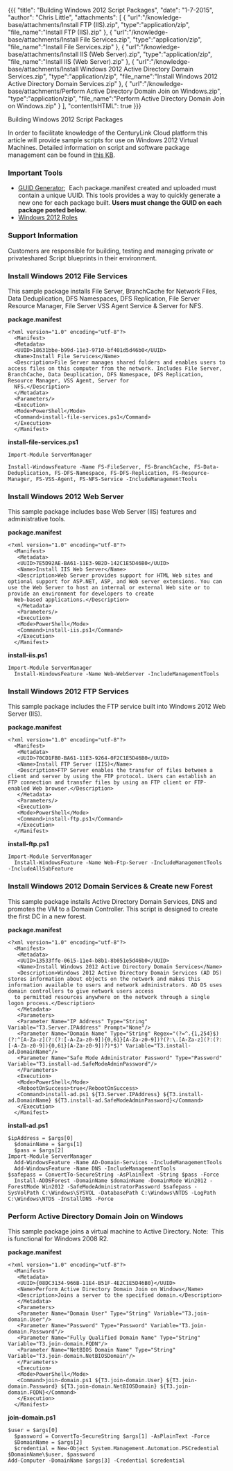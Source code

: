 {{{
  "title": "Building Windows 2012 Script Packages",
  "date": "1-7-2015",
  "author": "Chris Little",
  "attachments": [
    {
      "url":"/knowledge-base/attachments/Install FTP (IIS).zip",
      "type":"application/zip",
      "file_name":"Install FTP (IIS).zip"
    },
    {
      "url":"/knowledge-base/attachments/Install File Services.zip",
      "type":"application/zip",
      "file_name":"Install File Services.zip"
    },
    {
      "url":"/knowledge-base/attachments/Install IIS (Web Server).zip",
      "type":"application/zip",
      "file_name":"Install IIS (Web Server).zip"
    },
    {
      "url":"/knowledge-base/attachments/Install Windows 2012 Active Directory Domain Services.zip",
      "type":"application/zip",
      "file_name":"Install Windows 2012 Active Directory Domain Services.zip"
    },
    {
      "url":"/knowledge-base/attachments/Perform Active Directory Domain Join on Windows.zip",
      "type":"application/zip",
      "file_name":"Perform Active Directory Domain Join on Windows.zip"
    }
  ],
  "contentIsHTML": true
}}}

Building Windows 2012 Script Packages
<p>In order to facilitate knowledge of the CenturyLink Cloud platform this article will provide sample scripts for use on Windows 2012 Virtual Machines. Detailed information on script and software package management can be found in <a href="../Blueprints/blueprints-script-and-software-package-management.md">this KB</a>. </p>
<h3>Important Tools</h3>
<ul>
  <li><a href="http://www.somacon.com/p113.php">GUID Generator</a>; &nbsp;Each package.manifest created and uploaded must contain a unique UUID. This tools provides a way to quickly generate a new one for each package built. <strong>Users must change the GUID on each package posted below</strong>.</li>
  <li><a href="http://geekswithblogs.net/Wchrabaszcz/archive/2013/09/04/how-to-install-windows-server-features-using-powershel--server.aspx">Windows 2012 Roles</a>&nbsp;</li>
</ul>
<h3>Support Information</h3>
<p>Customers are responsible for building, testing and managing private or privateshared Script blueprints in their environment. </p>
<h3>Install Windows 2012 File Services</h3>
<p>This sample package installs&nbsp;File Server, BranchCache for Network Files, Data Deduplication, DFS Namespaces, DFS Replication, File Server Resource Manager, File Server VSS Agent Service &amp; Server for NFS.</p>
<p><strong>package.manifest</strong></p>
<code><pre>&lt;?xml version="1.0" encoding="utf-8"?&gt;
  &lt;Manifest&gt;
  &lt;Metadata&gt;
  &lt;UUID&gt;18631bbe-b99d-11e3-9710-bf401d5d46b0&lt;/UUID&gt;
  &lt;Name&gt;Install File Services&lt;/Name&gt;
  &lt;Description&gt;File Server manages shared folders and enables users to access files on this computer from the network. Includes File Server, BranchCache, Data Deuplication, DFS Namespace, DFS Replication, Resource Manager, VSS Agent, Server for
  NFS.&lt;/Description&gt;
  &lt;/Metadata&gt;
  &lt;Parameters/&gt;
  &lt;Execution&gt;
  &lt;Mode&gt;PowerShell&lt;/Mode&gt;
  &lt;Command&gt;install-file-services.ps1&lt;/Command&gt;
  &lt;/Execution&gt;
  &lt;/Manifest&gt;
</code></pre>
<p><strong>install-file-services.ps1</strong>
</p>
<code><pre>Import-Module ServerManager
  <br />Install-WindowsFeature -Name FS-FileServer, FS-BranchCache, FS-Data-Deduplication, FS-DFS-Namespace, FS-DFS-Replication, FS-Resource-Manager, FS-VSS-Agent, FS-NFS-Service -IncludeManagementTools
</code></pre>
<h3>Install Windows 2012 Web Server</h3>
<p>This sample package includes base Web Server (IIS) features and administrative tools. </p>
<p><strong>package.manifest</strong>
</p>
<code><pre>&lt;?xml version="1.0" encoding="utf-8"?&gt;
  &lt;Manifest&gt;
   &lt;Metadata&gt;
   &lt;UUID&gt;7E5D92AE-BA61-11E3-9B2D-142C1E5D46B0&lt;/UUID&gt;
   &lt;Name&gt;Install IIS Web Server&lt;/Name&gt;
   &lt;Description&gt;Web Server provides support for HTML Web sites and optional support for ASP.NET, ASP, and Web server extensions. You can use the Web Server to host an internal or external Web site or to provide an environment for developers to create
  Web-based applications.&lt;/Description&gt;
   &lt;/Metadata&gt;
   &lt;Parameters/&gt;
   &lt;Execution&gt;
   &lt;Mode&gt;PowerShell&lt;/Mode&gt;
   &lt;Command&gt;install-iis.ps1&lt;/Command&gt;
   &lt;/Execution&gt;
  &lt;/Manifest&gt;</code></pre>
<p><strong>install-iis.ps1</strong>
</p>
<code><pre>Import-Module ServerManager
  Install-WindowsFeature -Name Web-WebServer -IncludeManagementTools</code></pre>
<h3>Install Windows 2012 FTP Services</h3>
<p>This sample package includes the FTP service built into Windows 2012 Web Server (IIS).</p>
<p><strong>package.manifest</strong>
</p>
<code><pre>&lt;?xml version="1.0" encoding="utf-8"?&gt;
  &lt;Manifest&gt;
   &lt;Metadata&gt;
   &lt;UUID&gt;70CD1FB0-BA61-11E3-9264-0F2C1E5D46B0&lt;/UUID&gt;
   &lt;Name&gt;Install FTP Server (IIS)&lt;/Name&gt;
   &lt;Description&gt;FTP Server enables the transfer of files between a client and server by using the FTP protocol. Users can establish an FTP connection and transfer files by using an FTP client or FTP-enabled Web browser.&lt;/Description&gt;
   &lt;/Metadata&gt;
   &lt;Parameters/&gt;
   &lt;Execution&gt;
   &lt;Mode&gt;PowerShell&lt;/Mode&gt;
   &lt;Command&gt;install-ftp.ps1&lt;/Command&gt;
   &lt;/Execution&gt;
  &lt;/Manifest&gt;</code></pre>
<p><strong>install-ftp.ps1</strong>
</p>
<code><pre>Import-Module ServerManager
  Install-WindowsFeature -Name Web-Ftp-Server -IncludeManagementTools -IncludeAllSubFeature</code></pre>
<h3>Install Windows 2012 Domain Services &amp; Create new Forest</h3>
<p>This sample package installs&nbsp;Active Directory Domain Services, DNS and promotes the VM to a Domain Controller. This script is designed to create the first DC in a new forest. </p>
<p><strong>package.manifest</strong>
</p>
<code><pre>&lt;?xml version="1.0" encoding="utf-8"?&gt;
  &lt;Manifest&gt;
   &lt;Metadata&gt;
   &lt;UUID&gt;13533ffe-0615-11e4-b8b1-8b051e5d46b0&lt;/UUID&gt;
   &lt;Name&gt;Install Windows 2012 Active Directory Domain Services&lt;/Name&gt;
   &lt;Description&gt;Windows 2012 Active Directory Domain Services (AD DS) stores information about objects on the network and makes this information available to users and network administrators. AD DS uses domain controllers to give network users access
  to permitted resources anywhere on the network through a single logon process.&lt;/Description&gt;
   &lt;/Metadata&gt;
   &lt;Parameters&gt;
   &lt;Parameter Name="IP Address" Type="String" Variable="T3.Server.IPAddress" Prompt="None"/&gt;
   &lt;Parameter Name="Domain Name" Type="String" Regex="(?=^.{1,254}$)(?:^[A-Za-z](?:(?:[-A-Za-z0-9]){0,61}[A-Za-z0-9])?(?:\.[A-Za-z](?:(?:[-A-Za-z0-9]){0,61}[A-Za-z0-9])?)*$)" Variable="T3.install-ad.DomainName"/&gt;
   &lt;Parameter Name="Safe Mode Administrator Password" Type="Password" Variable="T3.install-ad.SafeModeAdminPassword"/&gt;
   &lt;/Parameters&gt;
   &lt;Execution&gt;
   &lt;Mode&gt;PowerShell&lt;/Mode&gt;
   &lt;RebootOnSuccess&gt;true&lt;/RebootOnSuccess&gt;
   &lt;Command&gt;install-ad.ps1 ${T3.Server.IPAddress} ${T3.install-ad.DomainName} ${T3.install-ad.SafeModeAdminPassword}&lt;/Command&gt;
   &lt;/Execution&gt;
  &lt;/Manifest&gt;</code></pre>
<p><strong>install-ad.ps1</strong>
</p>
<code><pre>$ipAddress = $args[0]
  $domainName = $args[1]
  $pass = $args[2]
Import-Module ServerManager
  Add-WindowsFeature -Name AD-Domain-Services -IncludeManagementTools
  Add-WindowsFeature -Name DNS -IncludeManagementTools
$safepass = ConvertTo-SecureString -AsPlainText -String $pass -Force
  Install-ADDSForest -DomainName $domainName -DomainMode Win2012 -ForestMode Win2012 -SafeModeAdministratorPassword $safepass -SysVolPath C:\Windows\SYSVOL -DatabasePath C:\Windows\NTDS -LogPath C:\Windows\NTDS -InstallDNS -Force</code></pre>
<h3>Perform Active Directory Domain Join on Windows</h3>
<p>This sample package joins a virtual machine to Active Directory. Note: &nbsp;This is functional for Windows 2008 R2.</p>
<p><strong>package.manifest</strong>
</p>
<code><pre>&lt;?xml version="1.0" encoding="utf-8"?&gt;
  &lt;Manifest&gt;
   &lt;Metadata&gt;
   &lt;UUID&gt;{08DC3134-966B-11E4-B51F-4E2C1E5D46B0}&lt;/UUID&gt;
   &lt;Name&gt;Perform Active Directory Domain Join on Windows&lt;/Name&gt;
   &lt;Description&gt;Joins a server to the specified domain.&lt;/Description&gt;
   &lt;/Metadata&gt;
   &lt;Parameters&gt;
   &lt;Parameter Name="Domain User" Type="String" Variable="T3.join-domain.User"/&gt;
   &lt;Parameter Name="Password" Type="Password" Variable="T3.join-domain.Password"/&gt;
   &lt;Parameter Name="Fully Qualified Domain Name" Type="String" Variable="T3.join-domain.FQDN"/&gt;
   &lt;Parameter Name="NetBIOS Domain Name" Type="String" Variable="T3.join-domain.NetBIOSDomain"/&gt;
   &lt;/Parameters&gt;
   &lt;Execution&gt;
   &lt;Mode&gt;PowerShell&lt;/Mode&gt;
   &lt;Command&gt;join-domain.ps1 ${T3.join-domain.User} ${T3.join-domain.Password} ${T3.join-domain.NetBIOSDomain} ${T3.join-domain.FQDN}&lt;/Command&gt;
   &lt;/Execution&gt;
  &lt;/Manifest&gt;</code></pre>
<p><strong>join-domain.ps1</strong>
</p>
<code><pre>$user = $args[0]
  $password = ConvertTo-SecureString $args[1] -AsPlainText -Force
  $DomainName = $args[2]
  $credential = New-Object System.Management.Automation.PSCredential $DomainName\$user, $password
Add-Computer -DomainName $args[3] -Credential $credential</code></pre>
